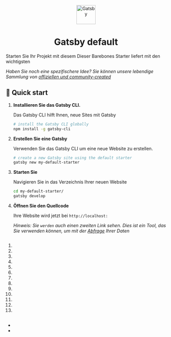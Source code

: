 <p align="center">
  <a href="https://www.gatsbyjs.org">
    <img alt="Gatsby" src="https://www.gatsbyjs.org/monogram.svg" width="60" />
  </a>
</p>
<h1 align="center">Gatsby default</h1>

Starten Sie Ihr Projekt mit diesem Dieser Barebones Starter liefert mit den wichtigsten

_Haben Sie noch eine spezifischere Idee? Sie können unsere lebendige Sammlung von [offiziellen und community-created](https://www.gatsbyjs.org/docs/gatsby-starters/)_

## 🚀 Quick start

1. **Installieren Sie das Gatsby CLI.**

   Das Gatsby CLI hilft Ihnen, neue Sites mit Gatsby

   ```sh
   # install the Gatsby CLI globally
   npm install -g gatsby-cli
   ```

2. **Erstellen Sie eine Gatsby**

   Verwenden Sie das Gatsby CLI um eine neue Website zu erstellen.

   ```sh
   # create a new Gatsby site using the default starter
   gatsby new my-default-starter
   ```

3. **Starten Sie**

   Navigieren Sie in das Verzeichnis Ihrer neuen Website

   ```sh
   cd my-default-starter/
   gatsby develop
   ```

4. **Öffnen Sie den Quellcode**

   Ihre Website wird jetzt bei `http://localhost:`

   *Hinweis: Sie `werden` auch einen zweiten Link sehen. Dies ist ein Tool, das Sie verwenden können, um mit der [Abfrage](https://www.gatsbyjs.org/tutorial/part-five/#introducing-graphiql) Ihrer Daten*



##




1.

2.

3.

4.

5.

6.

7.

8.

9.

10.

11.

12.

13.

##



-

-

##


